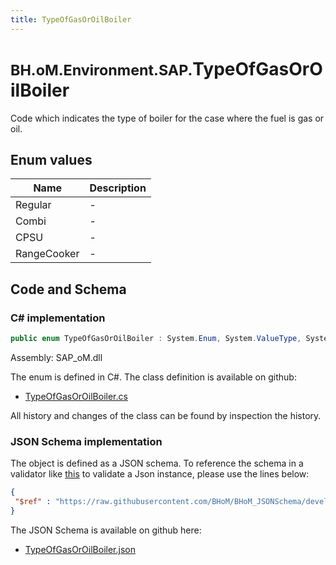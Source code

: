 ```yaml
---
title: TypeOfGasOrOilBoiler
---
```


# <small>BH.oM.Environment.SAP.</small>**TypeOfGasOrOilBoiler**

Code which indicates the type of boiler for the case where the fuel is gas or oil.

## Enum values

| Name            | Description                                                    |
|-----------------|----------------------------------------------------------------|
| Regular |  -  |
| Combi |  -  |
| CPSU |  -  |
| RangeCooker |  -  |


## Code and Schema

### C# implementation

``` C# title="C#"
public enum TypeOfGasOrOilBoiler : System.Enum, System.ValueType, System.IComparable, System.ISpanFormattable, System.IFormattable, System.IConvertible
```

Assembly: SAP_oM.dll

The enum is defined in C#. The class definition is available on github:

- [TypeOfGasOrOilBoiler.cs](https://github.com/BHoM/SAP_Toolkit/blob/develop/SAP_oM/Enums\TypeOfGasOrOilBoiler.cs)

All history and changes of the class can be found by inspection the history.
### JSON Schema implementation

The object is defined as a JSON schema. To reference the schema in a validator like [this](https://www.jsonschemavalidator.net/) to validate a Json instance, please use the lines below:

``` json title="JSON Schema"
{
 "$ref" : "https://raw.githubusercontent.com/BHoM/BHoM_JSONSchema/develop/SAP_oM/SAP/TypeOfGasOrOilBoiler.json"
}
```

The JSON Schema is available on github here:

- [TypeOfGasOrOilBoiler.json](https://github.com/BHoM/BHoM_JSONSchema/blob/develop/SAP_oM/SAP/TypeOfGasOrOilBoiler.json)

